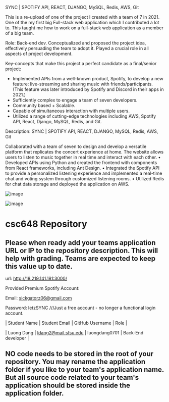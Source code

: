 

SYNC | SPOTIFY API, REACT, DJANGO, MySQL, Redis, AWS, Git 

This is a re-upload of one of the project I created with a team of 7 in 2021.
One of the my first big Full-stack web application which I contributed a lot to.
This taught me how to work on a full-stack web application as a member of a big team.

Role: Back-end dev. 
Conceptualized and proposed the project idea, effectively persuading the team to adopt it. Played a crucial role in all aspects of project development.

Key-concepts that make this project a perfect candidate as a final/senior project:
- Implemented APIs from a well-known product, Spotify, to develop a new feature: live-streaming and sharing music with friends/participants. (This feature was later introduced by Spotify and Discord in their apps in 2021.)
- Sufficiently complex to engage a team of seven developers.
- Community based + Scalable.
- Capable of simultaneous interaction with multiple users.
- Utilized a range of cutting-edge technologies including AWS, Spotify API, React, Django, MySQL, Redis, and Git.

Description:
SYNC | SPOTIFY API, REACT, DJANGO, MySQL, Redis, AWS, Git 

Collaborated with a team of seven to design and develop a versatile platform that replicates the concert experience at home. The website allows users to listen to music together in real time and interact with each other.
• Developed APIs using Python and created the frontend with components from React frameworks, including Ant Design.
• Integrated the Spotify API to provide a personalized listening experience and implemented a real-time chat and voting system through customized listening rooms.
• Utilized Redis for chat data storage and deployed the application on AWS.




![image](https://github.com/luongkhdang/SYNC-2021-SFSU/assets/173588546/5e0d7e57-d107-4c5f-ac79-43403ee9c915)

![image](https://github.com/luongkhdang/SYNC-2021-SFSU/assets/173588546/7013240d-1b57-4dc6-b341-95854abf2e76)






# csc648 Repository

## Please when ready add your teams application URL or IP to the repository description. This will help with grading. Teams are expected to keep this value up to date.

url: http://18.219.141.181:3000/

Provided Premium Spotify Account: 

Email: sickgatorz06@gmail.com

Password: letzSYNC ///Just a free account - no longer a functional login account.

 

| Student Name | Student Email | GitHub Username | Role |

| Luong Dang    |  ldang2@mail.sfsu.edu           |     luongdang0701         | Back-End developer |


## NO code needs to be stored in the root of your repository. You may rename the application folder if you like to your team's application name. But all source code related to your team's application should be stored inside the application folder.
